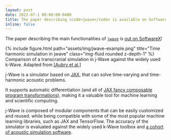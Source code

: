 ```yaml
---
layout: post
date: 2022-07-1 00:00:00-0400
title: The paper describing <code>jwave</code> is available on SoftwareX
inline: false
---
```



The paper describing the main functionalities of [`jwave`](https://github.com/ucl-bug/jwave) is [out on SoftwareX](https://linkinghub.elsevier.com/retrieve/pii/S2352711023000341)!

<div class="row">
    <div class="col-sm mt-3 mt-md-0">
        {% include figure.html path="assets/img/jwave-example.png" title="Time harmonic simulation in jwave" class="img-fluid rounded z-depth-1" %}
    </div>
</div>
<div class="caption">
    Comparison of a transcranial simulation in j-Wave against the widely used k-Wave. Adapted from <a href="https://arxiv.org/pdf/2202.04552.pdf">[Aubry et al.]</a>
</div>


j-Wave is a simulator based on [JAX](https://github.com/google/jax), that can solve time-varying and time-harmonic acoustic problems. 

It supports automatic differentiation (and all of [JAX fancy composable program transformations](https://github.com/google/jax)), making it a valuable tool for machine learning and scientific computing. 

j-Wave is composed of modular components that can be easily customized and reused. while being compatible with some of the most popular machine learning libraries, such as JAX and TensorFlow. The accuracy of the simulator is evaluated against the widely used k-Wave toolbox and [a cohort of acoustic simulation software](https://arxiv.org/pdf/2202.04552.pdf). 

